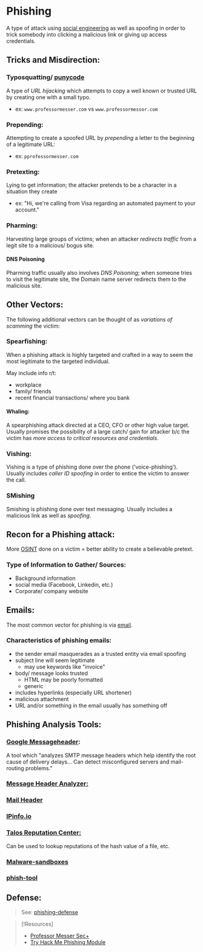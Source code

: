 
# Phishing
A type of attack using [social engineering](cybersecurity/TTPs/delivery/social-engineering.md) as well as spoofing in order to trick somebody into clicking a malicious link or giving up access credentials.
## Tricks and Misdirection:
### Typosquatting/ [punycode](cybersecurity/TTPs/delivery/punycode.md)
A type of *URL hijacking* which attempts to copy a well known or trusted URL by creating one with a small typo.
- ex: `www.professormesser.com` vs `www.professormessor.com`
### Prepending:
Attempting to create a spoofed URL by *prepending* a letter to the beginning of a legitimate URL:
- ex: `pprofessormesser.com`
### Pretexting: 
Lying to get information; the attacker pretends to be a character in a situation they create
- ex: "Hi, we're calling from Visa regarding an automated payment to your account."
### Pharming:
Harvesting large groups of victims; when an attacker *redirects traffic* from a legit site to a malicious/ bogus site.
#### DNS Poisoning
Pharming traffic usually also involves *DNS Poisoning*; when someone tries to visit the legitimate site, the Domain name server redirects them to the malicious site.
## Other Vectors:
The following additional vectors can be thought of as *variations of scamming* the victim:
### Spearfishing:
When a phishing attack is highly targeted and crafted in a way to seem the most legitimate to the targeted individual.

May include info r/t:
- workplace
- family/ friends
- recent financial transactions/ where you bank
#### Whaling:
A spearphishing attack directed at a CEO, CFO or other high value target. Usually promises the possibility of a large catch/ gain for attacker b/c the victim has *more access to critical resources and credentials*.
### Vishing:
Vishing is a type of phishing done over the phone ('voice-phishing'). Usually includes *caller ID spoofing* in order to entice the victim to answer the call.
### SMishing
Smishing is phishing done over text messaging. Usually includes a malicious link as well as *spoofing*.
## Recon for a Phishing attack:
More [OSINT](/cybersecurity/TTPs/recon/OSINT.md) done on a victim = better ability to create a believable pretext.
### Type of Information to Gather/ Sources:
- Background information
- social media (Facebook, Linkedin, etc.)
- Corporate/ company website
## Emails:
The most common vector for phishing is via [email](/networking/email.md).
### Characteristics of phishing emails:
- the sender email masquerades as a trusted entity via email spoofing
- subject line will seem legitimate
	- may use keywords like "invoice"
- body/ message looks trusted
	- HTML may be poorly formatted
	- generic
- includes hyperlinks (especially URL shortener)
- malicious attachment
- URL and/or something in the email usually has something off

## Phishing Analysis Tools:
### [Google Messageheader](https://toolbox.googleapps.com/apps/messageheader/analyzeheader):
A tool which "analyzes SMTP message headers which help identify the root cause of delivery delays... Can detect misconfigured servers and mail-routing problems."
### [Message Header Analyzer:](https://mha.azurewebsites.net/)
### [Mail Header](https://mailheader.org/)
### [IPinfo.io](https://ipinfo.io/)
### [Talos Reputation Center:](https://talosintelligence.com/reputation)
Can be used to lookup reputations of the hash value of a file, etc.
### [Malware-sandboxes](/cybersecurity/tools/malware-sandboxes.md) 
### [phish-tool](tools/phish-tool.md)

## Defense:
> See: [phishing-defense](/cybersecurity/defense/phishing-defense.md)

> [!Resources]
> - [Professor Messer Sec+](https://www.youtube.com/watch?v=0Tr8avVrzLA&list=PLG49S3nxzAnkL2ulFS3132mOVKuzzBxA8&index=2&ab_channel=ProfessorMesser)
> - [Try Hack Me Phishing Module](https://tryhackme.com/module/phishing)
